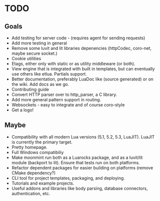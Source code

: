 # TODO

## Goals
* Add testing for server code - (requires agent for sending requests)
* Add more testing in general
* Remove some luvit and lit libraries depenencies (httpCodec, coro-net, maybe secure socket.)
* Cookie utilities
* Etags, either only with static or as utility middleware (or both).
* View engine that is integrated with built in templates, but can eventually use others like etlua. Partials support.
* Better documentation, preferably LuaDoc like (source generated) or on the wiki. Add docs as we go.
* Contributing guide
* Convert HTTP parser over to http\_parser, a C library.
* Add more general pattern support in routing.
* Websockets - easy to integrate and of course coro-style
* Get a logo!

## Maybe
* Compatibility with all modern Lua versions (5.1, 5.2, 5.3, LuaJIT). LuaJIT is currently the primary target.
* Pretty homepage.
* Full Windows compatibiliy
* Make moonmint run both as a Luarocks package, and as a luvit/lit module (backport to lit). Ensure that tests run on both platforms.
* Refactor dependent packages for easier building on platforms (remove CMake dependency?)
* CLI tool for project templates, packaging, and deploying.
* Tutorials and example projects.
* Useful addons and libraries like body parsing, database connectors, authentication, etc.
